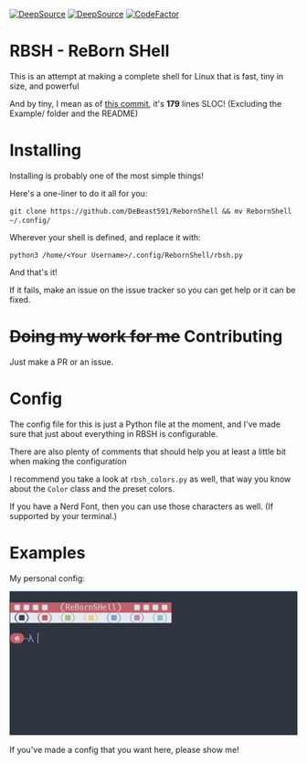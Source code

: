 [![DeepSource](https://deepsource.io/gh/DeBeast591/RebornShell.svg/?label=active+issues&show_trend=true)](https://deepsource.io/gh/DeBeast591/RebornShell/?ref=repository-badge)
[![DeepSource](https://deepsource.io/gh/DeBeast591/RebornShell.svg/?label=resolved+issues&show_trend=true)](https://deepsource.io/gh/DeBeast591/RebornShell/?ref=repository-badge)
[![CodeFactor](https://www.codefactor.io/repository/github/debeast591/rebornshell/badge/master)](https://www.codefactor.io/repository/github/debeast591/rebornshell/overview/master)

# RBSH - ReBorn SHell
This is an attempt at making a complete shell for Linux that is fast, tiny in size, and powerful

And by tiny, I mean as of [this commit](https://github.com/DeBeast591/RebornShell/commit/87af93d6e0babaaaa33d17176003de0676defea2), it's **179** lines SLOC! (Excluding the Example/ folder and the README)


# Installing
Installing is probably one of the most simple things!

Here's a one-liner to do it all for you:

```SH
git clone https://github.com/DeBeast591/RebornShell && mv RebornShell ~/.config/
```

Wherever your shell is defined, and replace it with:
```SH
python3 /home/<Your Username>/.config/RebornShell/rbsh.py
```

And that's it!

If it fails, make an issue on the issue tracker so you can get help or it can be fixed.


# ~~Doing my work for me~~ Contributing
Just make a PR or an issue.


# Config
The config file for this is just a Python file at the moment, and I've made sure that just about everything in RBSH is configurable.

There are also plenty of comments that should help you at least a little bit when making the configuration

I recommend you take a look at `rbsh_colors.py` as well, that way you know about the `Color` class and the preset colors.

If you have a Nerd Font, then you can use those characters as well. (If supported by your terminal.)


# Examples
My personal config:

![Personal Config](Assets/BeastsConfigPicture.png "Title")


If you've made a config that you want here, please show me!

